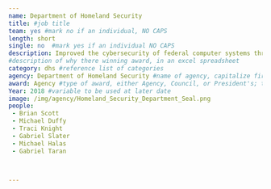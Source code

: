```yaml
---
name: Department of Homeland Security
title: #job title
team: yes #mark no if an individual, NO CAPS
length: short
single: no  #mark yes if an individual NO CAPS
description: Improved the cybersecurity of federal computer systems through the removal of Kaspersky Lab security products. Kaspersky Lab products were identified to have ties to the Russian government.
#description of why there winning award, in an excel spreadsheet
category: dhs #reference list of categories
agency: Department of Homeland Security #name of agency, capitalize first letter of each name
award: Agency #type of award, either Agency, Council, or President's; this is case sensitive so make sure to match the options listed exactly. This section generates the format of the card
Year: 2018 #variable to be used at later date
image: /img/agency/Homeland_Security_Department_Seal.png
people:
 - Brian Scott
 - Michael Duffy
 - Traci Knight
 - Gabriel Slater
 - Michael Halas
 - Gabriel Taran



---
```

